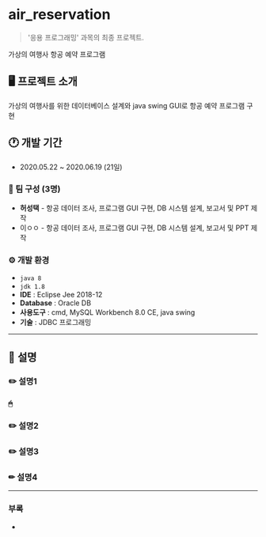# air_reservation
> '응용 프로그래밍' 과목의 최종 프로젝트.


가상의 여행사 항공 예약 프로그램


## 🖥 프로젝트 소개
가상의 여행사를 위한 데이터베이스 설계와 java swing GUI로 항공 예약 프로그램 구현


## 🕐 개발 기간
- 2020.05.22 ~ 2020.06.19 (21일)


### 👥 팀 구성 (3명)
- **허성택** - 항공 데이터 조사, 프로그램 GUI 구현, DB 시스템 설계, 보고서 및 PPT 제작
- 이ㅇㅇ - 항공 데이터 조사, 프로그램 GUI 구현, DB 시스템 설계, 보고서 및 PPT 제작


### ⚙️ 개발 환경
- `java 8`
- `jdk 1.8`
- **IDE** : Eclipse Jee 2018-12
- **Database** : Oracle DB
- **사용도구** : cmd, MySQL Workbench 8.0 CE, java swing
- **기술** : JDBC 프로그래밍

---

## 📌 설명

### ✏️ 설명1


#### 🖱 


### ✏️ 설명2


### ✏️ 설명3


### ✏ 설명4


---

### 부록
- []()


